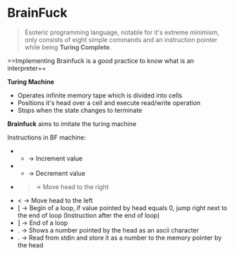 
# BrainFuck

> Esoteric programming language, notable for it's extreme minimism, only consists of eight simple commands and an instruction pointer while being **Turing Complete**.

==Implementing Brainfuck is a good practice to know what is an interpreter==


**Turing Machine**
- Operates infinite memory tape which is divided into cells
- Positions it's head over a cell and execute read/write operation
- Stops when the state changes to terminate

**Brainfuck** aims to imitate the turing machine

Instructions in BF machine:
- + -> Increment value
- - -> Decrement value
- > -> Move head to the right
- < -> Move head to the left
- \[ -> Begin of a loop, if value pointed by head equals 0, jump right next to the end of loop (Instruction after the end of loop)
- \] -> End of a loop
- . -> Shows a number pointed by the head as an ascii character
- . -> Read from stdin and store it as a number to the memory pointer by the head
